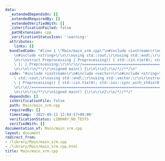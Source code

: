 ```yaml
---
data:
  _extendedDependsOn: []
  _extendedRequiredBy: []
  _extendedVerifiedWith: []
  _isVerificationFailed: false
  _pathExtension: cpp
  _verificationStatusIcon: ':warning:'
  attributes:
    links: []
  bundledCode: "#line 1 \"Main/main_srm.cpp\"\n#include <iostream>\r\n#include <vector>\r\
    \n#include <string>\r\n\r\nusing std::cout;\r\nusing std::endl;\r\nusing std::vector;\r\
    \n\r\nstruct Preprocessing { Preprocessing() { std::cin.tie(0); std::ios::sync_with_stdio(0);\
    \ }; }_Preprocessing;\r\n\r\n//=============================================================================================\r\
    \n\r\n\r\n/**/\r\nsigned main() {\r\n\r\n}\r\n/*//**/\n"
  code: "#include <iostream>\r\n#include <vector>\r\n#include <string>\r\n\r\nusing\
    \ std::cout;\r\nusing std::endl;\r\nusing std::vector;\r\n\r\nstruct Preprocessing\
    \ { Preprocessing() { std::cin.tie(0); std::ios::sync_with_stdio(0); }; }_Preprocessing;\r\
    \n\r\n//=============================================================================================\r\
    \n\r\n\r\n/**/\r\nsigned main() {\r\n\r\n}\r\n/*//**/"
  dependsOn: []
  isVerificationFile: false
  path: Main/main_srm.cpp
  requiredBy: []
  timestamp: '2022-09-11 12:04:57+09:00'
  verificationStatus: LIBRARY_NO_TESTS
  verifiedWith: []
documentation_of: Main/main_srm.cpp
layout: document
redirect_from:
- /library/Main/main_srm.cpp
- /library/Main/main_srm.cpp.html
title: Main/main_srm.cpp
---
```

